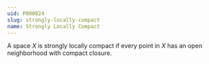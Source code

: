```yaml
---
uid: P000024
slug: strongly-locally-compact
name: Strongly Locally Compact
---
```

A space $X$ is strongly locally compact if every point in $X$ has an open neighborhood with compact closure.

